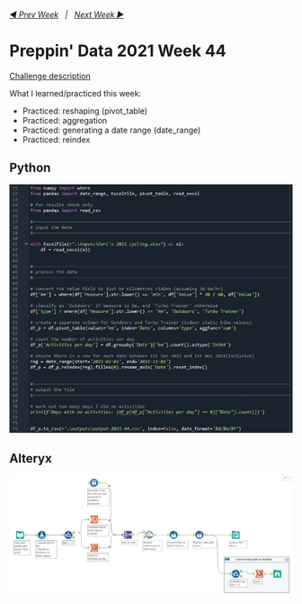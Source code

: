 <h6><a href="..\preppin-data-2021-43\README.md">◀  Prev Week</a>&nbsp;&nbsp;&nbsp;|&nbsp;&nbsp;&nbsp;<a href="..\preppin-data-2021-45\README.md">Next Week  ▶</a></h6>

# Preppin' Data 2021 Week 44

[Challenge description](https://preppindata.blogspot.com/2021/11/2021-week-44-on-yer-bike.html)

What I learned/practiced this week:
* Practiced: reshaping (pivot_table)
* Practiced: aggregation
* Practiced: generating a date range (date_range)
* Practiced: reindex

## Python
<a href="preppin-data-2021-44.py">
<img src="img-python-code-2021-44.png?raw=true" alt="Python code">
</a>

## Alteryx
<a href="preppin-data-2021-44.yxzp">
<img src="img-alteryx-2021-44.png?raw=true" alt="Alteryx workflow">
</a>